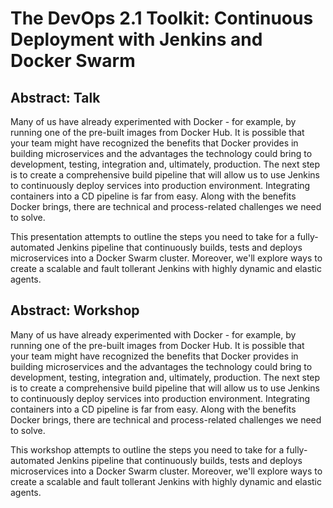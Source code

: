 # The DevOps 2.1 Toolkit: Continuous Deployment with Jenkins and Docker Swarm

## Abstract: Talk

Many of us have already experimented with Docker - for example, by running one of the pre-built images from Docker Hub. It is possible that your team might have recognized the benefits that Docker provides in building microservices and the advantages the technology could bring to development, testing, integration and, ultimately, production. The next step is to create a comprehensive build pipeline that will allow us to use Jenkins to continuously deploy services into production environment. Integrating containers into a CD pipeline is far from easy. Along with the benefits Docker brings, there are technical and process-related challenges we need to solve.

This presentation attempts to outline the steps you need to take for a fully-automated Jenkins pipeline that continuously builds, tests and deploys microservices into a Docker Swarm cluster. Moreover, we'll explore ways to create a scalable and fault tollerant Jenkins with highly dynamic and elastic agents.

## Abstract: Workshop

Many of us have already experimented with Docker - for example, by running one of the pre-built images from Docker Hub. It is possible that your team might have recognized the benefits that Docker provides in building microservices and the advantages the technology could bring to development, testing, integration and, ultimately, production. The next step is to create a comprehensive build pipeline that will allow us to use Jenkins to continuously deploy services into production environment. Integrating containers into a CD pipeline is far from easy. Along with the benefits Docker brings, there are technical and process-related challenges we need to solve.

This workshop attempts to outline the steps you need to take for a fully-automated Jenkins pipeline that continuously builds, tests and deploys microservices into a Docker Swarm cluster. Moreover, we'll explore ways to create a scalable and fault tollerant Jenkins with highly dynamic and elastic agents.
